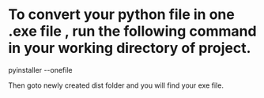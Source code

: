 # To convert your python file in one .exe file , run the following command in your working directory of project.

pyinstaller --onefile <file-name>

Then goto newly created dist folder and you will find your exe file.

